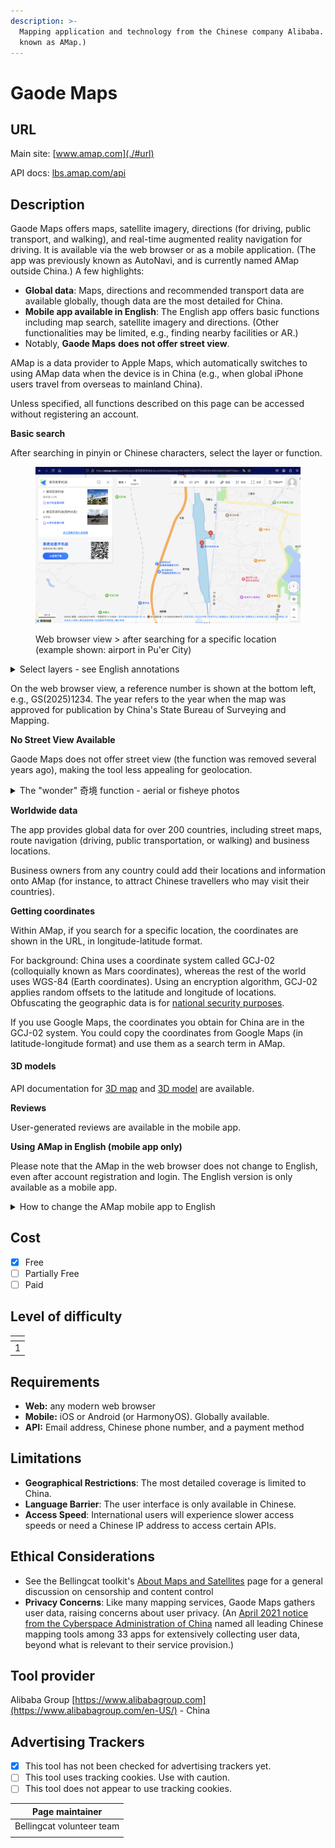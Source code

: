 ```yaml
---
description: >-
  Mapping application and technology from the Chinese company Alibaba. (Also
  known as AMap.)
---
```


# Gaode Maps

## URL

Main site: [www.amap.com](./#url)

API docs: [lbs.amap.com/api](https://lbs.amap.com/api)

## Description

Gaode Maps offers maps, satellite imagery, directions (for driving, public transport, and walking), and real-time augmented reality navigation for driving. It is available via the web browser or as a mobile application. (The app was previously known as AutoNavi, and is currently named AMap outside China.) A few highlights:&#x20;

* **Global data**: Maps, directions and recommended transport data are available globally, though data are the most detailed for China. &#x20;
* **Mobile app available in English**: The English app offers basic functions including map search, satellite imagery and directions. (Other functionalities may be limited, e.g., finding nearby facilities or AR.)&#x20;
* Notably, **Gaode Maps** **does not offer street view**.&#x20;

AMap is a data provider to Apple Maps, which automatically switches to using AMap data when the device is in China (e.g., when global iPhone users travel from overseas to mainland China).&#x20;

Unless specified, all functions described on this page can be accessed without registering an account.&#x20;

**Basic search**

After searching in pinyin or Chinese characters, select the layer or function.

<figure><img src=".gitbook/assets/gaode_search.png" alt="" width="563"><figcaption><p>Web browser view > after searching for a specific location (example shown: airport in Pu'er City)</p></figcaption></figure>

<details>

<summary>Select layers - see English annotations</summary>

Here are the layers and functions, annotated in English. Your view may be different depending your country.&#x20;

<figure><img src=".gitbook/assets/functions_annotated.png" alt=""><figcaption><p>Web browser view - select layer or function</p></figcaption></figure>

<figure><img src=".gitbook/assets/annotated.png" alt="" width="176"><figcaption><p>Mobile view > select layer or function</p></figcaption></figure>

</details>

On the web browser view, a reference number is shown at the bottom left, e.g., GS(2025)1234. The year refers to the year when the map was approved for publication by China's State Bureau of Surveying and Mapping.&#x20;

**No Street View Available**

Gaode Maps does not offer street view (the function was removed several years ago), making the tool less appealing for geolocation.&#x20;

<details>

<summary>The "wonder" 奇境 function - aerial or fisheye photos</summary>

In the mobile app, a function called 奇境 (translates as "wonder", pinyin: _qijing_) is available for select locations, usually scenic places such as parks and tourist sites. The function allows users to view the location in different times of day, weather conditions, or seasons.

<div align="center"><figure><img src=".gitbook/assets/park.png" alt="" width="188"><figcaption><p>Example: When the user moves the slider at the bottom, they can view the location in different times of day.</p></figcaption></figure></div>

</details>

**Worldwide data**

The app provides global data for over 200 countries, including street maps, route navigation (driving, public transportation, or walking) and business locations.&#x20;

Business owners from any country could add their locations and information onto AMap (for instance, to attract Chinese travellers who may visit their countries).&#x20;

**Getting coordinates**

Within AMap, if you search for a specific location, the coordinates are shown in the URL, in longitude-latitude format.&#x20;

For background: China uses a coordinate system called GCJ-02 (colloquially known as Mars coordinates), whereas the rest of the world uses WGS-84 (Earth coordinates). Using an encryption algorithm, GCJ-02 applies random offsets to the latitude and longitude of locations. Obfuscating the geographic data is for [national security purposes](https://en.wikipedia.org/wiki/Restrictions_on_geographic_data_in_China).&#x20;

If you use Google Maps, the coordinates you obtain for China are in the GCJ-02 system. You could copy the coordinates from Google Maps (in latitude-longitude format) and use them as a search term in AMap.

#### 3D models

API documentation for [3D map](https://lbs.amap.com/demo/javascript-api/example/3d/map3d) and [3D model](https://lbs.amap.com/demo/javascript-api/example/3d/3d-model) are available.&#x20;

**Reviews**

User-generated reviews are available in the mobile app.&#x20;



**Using AMap in English (mobile app only)**

Please note that the AMap in the web browser does not change to English, even after account registration and login. The English version is only available as a mobile app.&#x20;

<details>

<summary>How to change the AMap mobile app to English</summary>

<figure><img src=".gitbook/assets/gaode_english.png" alt=""><figcaption></figcaption></figure>

1. First, download AMap in Chinese, install, open the app, and select the user icon (indicated by the blue arrow).&#x20;
2. Select the settings icon.&#x20;
3. Scroll to the bottom, select General 通用.
4. Select Language Settings 语言设置.&#x20;
5. Select English. A pop-up message will ask you to re-start the app for the language to be updated.&#x20;

</details>



## Cost

* [x] Free
* [ ] Partially Free
* [ ] Paid

## Level of difficulty

<table><thead><tr><th data-type="rating" data-max="5"></th></tr></thead><tbody><tr><td>1</td></tr></tbody></table>

## Requirements

* **Web:** any modern web browser
* **Mobile:** iOS or Android (or HarmonyOS). Globally available.&#x20;
* **API:** Email address, Chinese phone number, and a payment method

## Limitations

* **Geographical Restrictions**: The most detailed coverage is limited to China.
* **Language Barrier**: The user interface is only available in Chinese.&#x20;
* **Access Speed**: International users will experience slower access speeds or need a Chinese IP address to access certain APIs.

## Ethical Considerations

* See the Bellingcat toolkit's [About Maps and Satellites](https://bellingcat.gitbook.io/toolkit/more/all-tools/about-maps-and-satellites) page for a general discussion on censorship and content control
* **Privacy Concerns**: Like many mapping services, Gaode Maps gathers user data, raising concerns about user privacy. (An [April 2021 notice from the Cyberspace Administration of China](./#url) named all leading Chinese mapping tools among 33 apps for extensively collecting user data, beyond what is relevant to their service provision.)

## Tool provider

Alibaba Group [https://www.alibabagroup.com](https://www.alibabagroup.com/en-US/) - China

## Advertising Trackers

* [x] This tool has not been checked for advertising trackers yet.
* [ ] This tool uses tracking cookies. Use with caution.
* [ ] This tool does not appear to use tracking cookies.

| Page maintainer           |
| ------------------------- |
| Bellingcat volunteer team |
|                           |
